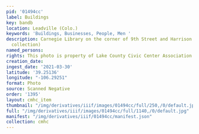 ```yaml
---
pid: '01494cc'
label: Buildings
key: bandb
location: Leadville (Colo.)
keywords: 'Buildings, Businesses, People, Men '
description: Carnegie Library on the corner of 9th Street and Harrison Avenue (O'Brien
  collection)
named_persons: 
rights: This photo is property of Lake County Civic Center Association.
creation_date: 
ingest_date: '2021-03-30'
latitude: '39.25136'
longitude: "-106.29251"
format: Photo
source: Scanned Negative
order: '1395'
layout: cmhc_item
thumbnail: "/img/derivatives/iiif/images/01494cc/full/250,/0/default.jpg"
full: "/img/derivatives/iiif/images/01494cc/full/1140,/0/default.jpg"
manifest: "/img/derivatives/iiif/01494cc/manifest.json"
collection: cmhc
---
```

